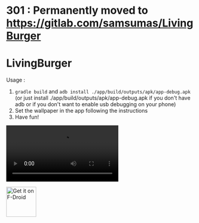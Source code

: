 # 301 : Permanently moved to https://gitlab.com/samsumas/LivingBurger
# LivingBurger
 Usage : 
 1. `gradle build` and `adb install ./app/build/outputs/apk/app-debug.apk` (or just install ./app/build/outputs/apk/app-debug.apk if you don't have adb or if you don't want to enable usb debugging on your phone)
 2. Set the wallpaper in the app following the instructions
 3. Have fun!

![View Video](https://raw.githubusercontent.com/samsumas/LivingBurger/master/screenNoSound.mp4)

[<img src="https://f-droid.org/badge/get-it-on.png"
      alt="Get it on F-Droid"
      height="80">](https://f-droid.org/packages/org.sasehash.burgerwp/)

